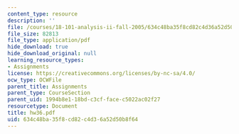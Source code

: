 ```yaml
---
content_type: resource
description: ''
file: /courses/18-101-analysis-ii-fall-2005/634c48ba35f8cd82c4d36a52d50b8f64_hw36.pdf
file_size: 82813
file_type: application/pdf
hide_download: true
hide_download_original: null
learning_resource_types:
- Assignments
license: https://creativecommons.org/licenses/by-nc-sa/4.0/
ocw_type: OCWFile
parent_title: Assignments
parent_type: CourseSection
parent_uid: 1994b8e1-18bd-c3cf-face-c5022ac02f27
resourcetype: Document
title: hw36.pdf
uid: 634c48ba-35f8-cd82-c4d3-6a52d50b8f64
---
```

